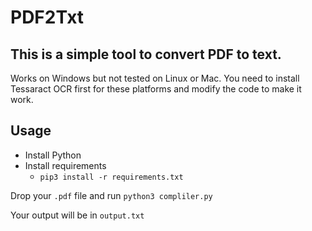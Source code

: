 # PDF2Txt

## This is a simple tool to convert PDF to text.

Works on Windows but not tested on Linux or Mac. You need to install Tessaract OCR first for these platforms and modify the code to make it work.

## Usage

- Install Python
- Install requirements
    - `pip3 install -r requirements.txt`

Drop your `.pdf` file and run `python3 compliler.py`

Your output will be in `output.txt`


        